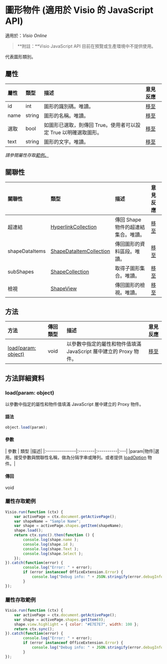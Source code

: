 # <a name="shape-object-javascript-api-for-visio"></a>圖形物件 (適用於 Visio 的 JavaScript API)

適用於：_Visio Online_
>**附註：**Visio JavaScript API 目前在預覽或生產環境中不提供使用。

代表圖形類別。

## <a name="properties"></a>屬性

| 屬性	     | 類型	   |描述| 意見反應|
|:---------------|:--------|:----------|:---|
|id|int|圖形的識別碼。唯讀。|[移至](https://github.com/OfficeDev/office-js-docs/issues/new?title=Visio-shape-id)|
|name|string|圖形的名稱。唯讀。|[移至](https://github.com/OfficeDev/office-js-docs/issues/new?title=Visio-shape-name)|
|選取|bool|如圖形已選取，則傳回 True。使用者可以設定 True 以明確選取圖形。|[移至](https://github.com/OfficeDev/office-js-docs/issues/new?title=Visio-shape-select)|
|text|string|圖形的文字。唯讀。|[移至](https://github.com/OfficeDev/office-js-docs/issues/new?title=Visio-shape-text)|

_請參閱屬性存取[範例。](#property-access-examples)_

## <a name="relationships"></a>關聯性
| 關聯性 | 類型	   |描述| 意見反應|
|:---------------|:--------|:----------|:---|
|超連結|[HyperlinkCollection](hyperlinkcollection.md)|傳回 Shape 物件的超連結集合。唯讀。|[移至](https://github.com/OfficeDev/office-js-docs/issues/new?title=Visio-shape-hyperlinks)|
|shapeDataItems|[ShapeDataItemCollection](shapedataitemcollection.md)|傳回圖形的資料區段。唯讀。|[移至](https://github.com/OfficeDev/office-js-docs/issues/new?title=Visio-shape-shapeDataItems)|
|subShapes|[ShapeCollection](shapecollection.md)|取得子圖形集合。唯讀。|[移至](https://github.com/OfficeDev/office-js-docs/issues/new?title=Visio-shape-subShapes)|
|檢視|[ShapeView](shapeview.md)|傳回圖形的檢視。唯讀。|[移至](https://github.com/OfficeDev/office-js-docs/issues/new?title=Visio-shape-view)|

## <a name="methods"></a>方法

| 方法           | 傳回類型    |描述| 意見反應|
|:---------------|:--------|:----------|:---|
|[load(param: object)](#loadparam-object)|void|以參數中指定的屬性和物件值填滿 JavaScript 層中建立的 Proxy 物件。|[移至](https://github.com/OfficeDev/office-js-docs/issues/new?title=Visio-shape-load)|

## <a name="method-details"></a>方法詳細資料

### <a name="loadparam-object"></a>load(param: object)
以參數中指定的屬性和物件值填滿 JavaScript 層中建立的 Proxy 物件。

#### <a name="syntax"></a>語法
```js
object.load(param);
```

#### <a name="parameters"></a>參數
| 參數	    | 類型   |描述|
|:---------------|:--------|:----------|:---|
|param|物件|選用。接受參數與關聯性名稱，做為分隔字串或陣列。或者提供 [loadOption](loadoption.md) 物件。|

#### <a name="returns"></a>傳回
void
### <a name="property-access-examples"></a>屬性存取範例
```js
Visio.run(function (ctx) { 
    var activePage = ctx.document.getActivePage();
    var shapeName = "Sample Name";
    var shape = activePage.shapes.getItem(shapeName);
    shape.load();
    return ctx.sync().then(function () {
        console.log(shape.name );
        console.log(shape.id );
        console.log(shape.Text );
        console.log(shape.Select );
    });
}).catch(function(error) {
        console.log("Error: " + error);
        if (error instanceof OfficeExtension.Error) {
            console.log("Debug info: " + JSON.stringify(error.debugInfo));
        }
});
```

### <a name="property-access-examples"></a>屬性存取範例
```js
Visio.run(function (ctx) { 
    var activePage = ctx.document.getActivePage();
    var shape = activePage.shapes.getItem(0);
    shape.view.highlight = { color: "#E7E7E7", width: 100 };
    return ctx.sync();
}).catch(function(error) {
        console.log("Error: " + error);
        if (error instanceof OfficeExtension.Error) {
            console.log("Debug info: " + JSON.stringify(error.debugInfo));
        }
});
```